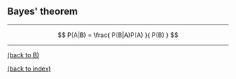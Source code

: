 
## Bayes' theorem

********************************************************************************

$$ P(A|B) = \frac{ P(B|A)P(A) }{ P(B) } $$

********************************************************************************

<a href="index.html#B">(back to B)</a> 

<a href="index.html">(back to index)</a> 

